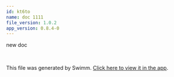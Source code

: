 ```yaml
---
id: kt6to
name: doc 1111
file_version: 1.0.2
app_version: 0.8.4-0
---
```


new doc

<br/>

This file was generated by Swimm. [Click here to view it in the app](http://localhost:5000/repos/Z2l0aHViJTNBJTNBdDElM0ElM0FlcmFuLXN3aW1t/docs/kt6to).